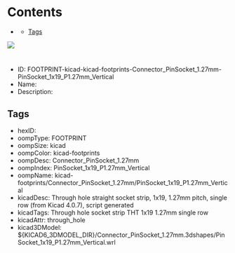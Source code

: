 



Contents
========

* [](#)
	* [Tags](#tags)
  
![][im]
# 

- ID: FOOTPRINT-kicad-kicad-footprints-Connector_PinSocket_1.27mm-PinSocket_1x19_P1.27mm_Vertical
- Name: 
- Description: 

## Tags

- hexID: 
- oompType: FOOTPRINT
- oompSize: kicad
- oompColor: kicad-footprints
- oompDesc: Connector_PinSocket_1.27mm
- oompIndex: PinSocket_1x19_P1.27mm_Vertical
- oompName: kicad-footprints/Connector_PinSocket_1.27mm/PinSocket_1x19_P1.27mm_Vertical
- kicadDesc: Through hole straight socket strip, 1x19, 1.27mm pitch, single row (from Kicad 4.0.7), script generated
- kicadTags: Through hole socket strip THT 1x19 1.27mm single row
- kicadAttr: through_hole
- kicad3DModel: ${KICAD6_3DMODEL_DIR}/Connector_PinSocket_1.27mm.3dshapes/PinSocket_1x19_P1.27mm_Vertical.wrl



[im]: image.png
